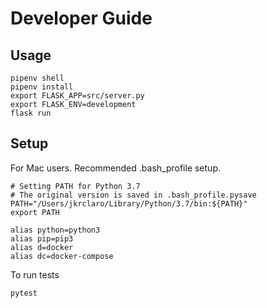 # Developer Guide

## Usage

```
pipenv shell
pipenv install
export FLASK_APP=src/server.py
export FLASK_ENV=development
flask run
```

## Setup

For Mac users. Recommended .bash_profile setup.
```
# Setting PATH for Python 3.7
# The original version is saved in .bash_profile.pysave
PATH="/Users/jkrclaro/Library/Python/3.7/bin:${PATH}"
export PATH

alias python=python3
alias pip=pip3
alias d=docker
alias dc=docker-compose
```

To run tests
```
pytest
```